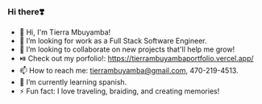 ### Hi there❣️



- 👋 Hi, I'm Tierra Mbuyamba!
- 🔭 I’m looking for work as a Full Stack Software Engineer.
- 👥 I’m looking to collaborate on new projects that'll help me grow!
- ⏯️ Check out my porfolio!: https://tierrambuyambaportfolio.vercel.app/ 
- 📫 How to reach me: tierrambuyamba@gmail.com, 470-219-4513.
- 🦋 I’m currently learning spanish.
- ⚡ Fun fact: I love traveling, braiding, and creating memories!

